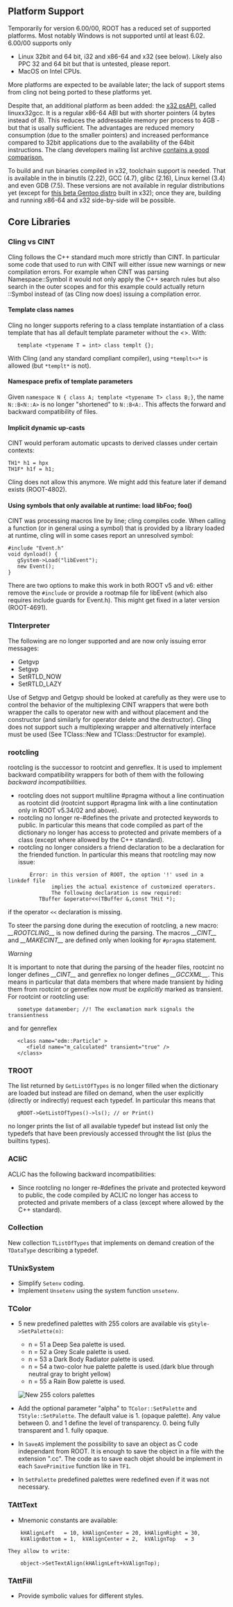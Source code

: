 ## Platform Support

Temporarily for version 6.00/00, ROOT has a reduced set of supported
platforms. Most notably Windows is not supported until at least 6.02.
6.00/00 supports only

-   Linux 32bit and 64 bit, i32 and x86-64 and x32 (see below). Likely
    also PPC 32 and 64 bit but that is untested, please report.
-   MacOS on Intel CPUs.

More platforms are expected to be available later; the lack of support
stems from cling not being ported to these platforms yet.

Despite that, an additional platform as been added: the [x32
psAPI](https://sites.google.com/site/x32abi/), called linuxx32gcc. It is
a regular x86-64 ABI but with shorter pointers (4 bytes instead of 8).
This reduces the addressable memory per process to 4GB - but that is
usally sufficient. The advantages are reduced memory consumption (due to
the smaller pointers) and increased performance compared to 32bit
applications due to the availability of the 64bit instructions. The
clang developers mailing list archive [contains a good
comparison.](http://clang-developers.42468.n3.nabble.com/Re-PATCH-add-x32-psABI-support-td4024297.html)

To build and run binaries compiled in x32, toolchain support is needed.
That is available in the in binutils (2.22), GCC (4.7), glibc (2.16),
Linux kernel (3.4) and even GDB (7.5). These versions are not available
in regular distributions yet (except for [this beta Gentoo
distro](http://dev.gentoo.org/~vapier/x32/stage3-amd64-x32-20120605.tar.xz)
built in x32); once they are, building and running x86-64 and x32
side-by-side will be possible.

## Core Libraries

### Cling vs CINT

Cling follows the C++ standard much more strictly than CINT. In
particular some code that used to run with CINT will either issue new
warnings or new compilation errors. For example when CINT was parsing
Namespace::Symbol it would not only apply the C++ search rules but also
search in the outer scopes and for this example could actually return
::Symbol instead of (as Cling now does) issuing a compilation error.

#### Template class names
Cling no longer supports refering to a class template instantiation of a
class template that has all default template parameter without the \<\>.
With:

``` {.cpp}
   template <typename T = int> class templt {};
```

With Cling (and any standard compliant compiler), using `*templt<>*` is
allowed (but `*templt*` is not).

#### Namespace prefix of template parameters
Given `namespace N { class A; template <typename T> class B;}`, the name
`N::B<N::A>` is no longer "shortened" to `N::B<A:`. This affects the forward
and backward compatibility of files.

#### Implicit dynamic up-casts
CINT would perforam automatic upcasts to derived classes under certain contexts:
``` {.cpp}
TH1* h1 = hpx
TH1F* h1f = h1;
```
Cling does not allow this anymore. We might add this feature later if demand exists (ROOT-4802).

#### Using symbols that only available at runtime: load libFoo; foo()
CINT was processing macros line by line; cling compiles code.
When calling a function (or in general using a symbol) that is provided by a library loaded at runtime, cling will in some cases report an unresolved symbol:
``` {.cpp}
#include "Event.h"
void dynload() {
   gSystem->Load("libEvent");
   new Event();
}
```
There are two options to make this work in both ROOT v5 and v6: either remove the `#include` or provide a rootmap file for libEvent (which also requires include guards for Event.h). This might get fixed in a later version (ROOT-4691).

### TInterpreter

The following are no longer supported and are now only issuing error
messages:

-   Getgvp
-   Setgvp
-   SetRTLD\_NOW
-   SetRTLD\_LAZY

Use of Setgvp and Getgvp should be looked at carefully as they were use
to control the behavior of the multiplexing CINT wrappers that were both
wrapper the calls to operator new with and without placement and the
constructor (and similarly for operator delete and the destructor).
Cling does not support such a multiplexing wrapper and alternatively
interface must be used (See TClass::New and TClass::Destructor for
example).

### rootcling

rootcling is the successor to rootcint and genreflex. It is used to
implement backward compatibility wrappers for both of them with the
following *backward incompatibilities.*

-   rootcling does not support multiline \#pragma without a line
    continuation as rootcint did (rootcint support \#pragma link with a
    line continutation only in ROOT v5.34/02 and above).
-   rootcling no longer re-\#defines the private and protected keywords
    to public. In particular this means that code compiled as part of
    the dictionary no longer has access to protected and private members
    of a class (except where allowed by the C++ standard).
-   rootcling no longer considers a friend declaration to be a
    declaration for the friended function. In particular this means that
    rootcling may now issue:

``` {.cpp}
       Error: in this version of ROOT, the option '!' used in a linkdef file
              implies the actual existence of customized operators.
              The following declaration is now required:
          TBuffer &operator<<(TBuffer &,const THit *);
```

   if the operator `<<` declaration is missing.

To steer the parsing done during the execution of rootcling, a new
macro: *\_\_ROOTCLING\_\_* is now defined during the parsing. The macros
*\_\_CINT\_\_* and *\_\_MAKECINT\_\_* are defined only when looking for
`#pragma` statement.

*Warning*

It is important to note that during the parsing of the header files,
rootcint no longer defines *\_\_CINT\_\_* and genreflex no longer defines
*\_\_GCCXML\_\_*.  This means in particular that data members that where
made transient by hiding them from rootcint or genreflex now *must* be 
*explicitly* marked as transient.  For rootcint or rootcling use:
``` {.cpp}
   sometype datamember; //! The exclamation mark signals the transientness
```
and for genreflex
``` {.cpp}
   <class name="edm::Particle" >
      <field name="m_calculated" transient="true" />
   </class>
```

### TROOT

The list returned by `GetListOfTypes` is no longer filled when the dictionary
are loaded but instead are filled on demand, when the user explicitly (directly
or indirectly) request each typedef.  In particular this means that
``` {.cpp}
   gROOT->GetListOfTypes()->ls(); // or Print()
```
no longer prints the list of all available typedef but instead list only the
typedefs that have been previously accessed throught the list (plus the builtins
types).

### ACliC

ACLiC has the following backward incompatibilities:

-   Since rootcling no longer re-\#defines the private and protected
    keyword to public, the code compiled by ACLIC no longer has access
    to protected and private members of a class (except where allowed by
    the C++ standard).

### Collection

New collection `TListOfTypes` that implements on demand creation
of the `TDataType` describing a typedef.

### TUnixSystem

-   Simplify `Setenv` coding.
-   Implement `Unsetenv` using the system function `unsetenv`.

### TColor

-   5 new predefined palettes with 255 colors are available vis
    `gStyle->SetPalette(n)`:

    -   n = 51 a Deep Sea palette is used.
    -   n = 52 a Grey Scale palette is used.
    -   n = 53 a Dark Body Radiator palette is used.
    -   n = 54 a two-color hue palette palette is used.(dark blue
        through neutral gray to bright yellow)
    -   n = 55 a Rain Bow palette is used.

    ![New 255 colors palettes](pal255.png)

-   Add the optional parameter "alpha" to `TColor::SetPalette` and
    `TStyle::SetPalette`. The default value is 1. (opaque palette). Any
    value between 0. and 1 define the level of transparency. 0. being
    fully transparent and 1. fully opaque.

-   In `SaveAS` implement the possibility to save an object as C code
    independant from ROOT. It is enough to save the object in a file
    with the extension ".cc". The code as to save each objet should be
    implement in each `SavePrimitive` function like in `TF1`.
    
-   In `SetPalette` predefined palettes were redefined even if it was
    not necessary.

### TAttText

-   Mnemonic constants are available:
``` {.cpp}
    kHAlignLeft   = 10, kHAlignCenter = 20, kHAlignRight = 30,
    kVAlignBottom = 1,  kVAlignCenter = 2,  kVAlignTop   = 3
```
    They allow to write:
``` {.cpp}
    object->SetTextAlign(kHAlignLeft+kVAlignTop);
```

### TAttFill

- Provide symbolic values for different styles.
